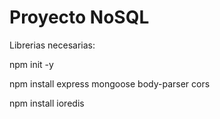 
# Proyecto NoSQL

Librerias necesarias:

npm init -y

npm install express mongoose body-parser cors

npm install ioredis


